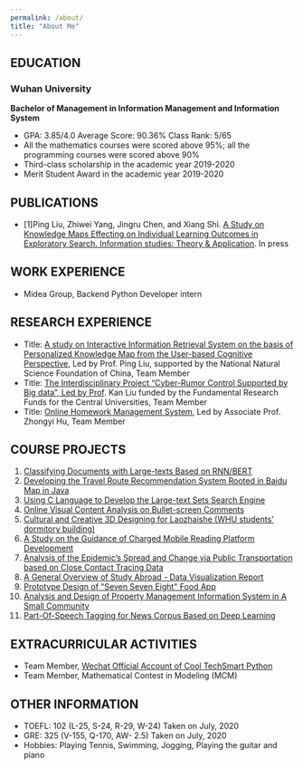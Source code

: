```yaml
---
permalink: /about/
title: "About Me"
---
```


## EDUCATION
### Wuhan University
**Bachelor of Management  in Information Management and Information System**
+ GPA: 3.85/4.0   Average Score: 90.36%   Class Rank: 5/65
+ All the mathematics courses were scored above 95%; all the programming courses were scored above 90%
+ Third-class scholarship in the academic year 2019-2020
+ Merit Student Award in the academic year 2019-2020

## PUBLICATIONS
+ [1]Ping Liu, Zhiwei Yang, Jingru Chen, and Xiang Shi. [A Study on Knowledge Maps Effecting on Individual Learning Outcomes in Exploratory Search. Information studies: Theory & Application](https://jeannnnie.github.io/user%20research/kmap_information_retrieval_system). In press

## WORK EXPERIENCE
+ Midea Group, Backend Python Developer intern

## RESEARCH EXPERIENCE
+ Title: [A study  on Interactive Information Retrieval System on the basis of  Personalized Knowledge Map from the User-based  Cognitive Perspective](https://jeannnnie.github.io/user%20research/kmap_information_retrieval_system), Led by Prof. Ping Liu, supported by the National Natural Science Foundation of China, Team Member
+ Title: [The Interdisciplinary Project “Cyber-Rumor Control Supported by Big data”, Led by Prof](https://jeannnnie.github.io/computer%20techniques/cyber_rumor_control). Kan Liu funded by the Fundamental Research Funds for the Central Universities, Team Member
+ Title: [Online Homework Management System](https://jeannnnie.github.io/computer%20techniques/homework_management_system), Led by Associate Prof. Zhongyi Hu, Team Member

## COURSE PROJECTS
1. [Classifying Documents with Large-texts Based on RNN/BERT](https://jeannnnie.github.io/computer%20techniques/texts_classification)
2. [Developing the Travel Route Recommendation System Rooted in Baidu Map in Java](https://jeannnnie.github.io/computer%20techniques/Java_route_recommendation)
3. [Using C Language to Develop the Large-text Sets Search Engine](https://jeannnnie.github.io/computer%20techniques/c_search_engine)
4. [Online Visual Content Analysis on Bullet-screen Comments](https://jeannnnie.github.io/data%20analysis/TSCs_visualization)
5. [Cultural and Creative 3D Designing for Laozhaishe (WHU students' dormitory building)](https://jeannnnie.github.io/design/s3_laozhaishe)
6. [A Study on the Guidance of Charged Mobile Reading Platform Development](https://jeannnnie.github.io/data%20analysis/mobile_reading_flatform)
7. [Analysis of the Epidemic’s Spread  and  Change via Public Transportation based on Close Contact Tracing Data](https://jeannnnie.github.io/data%20analysis/covid19_spread)
8. [A General Overview of Study Abroad - Data Visualization Report](https://jeannnnie.github.io/data%20analysis/international_students_netflow)
9. [Prototype Design of "Seven Seven Eight" Food App](https://jeannnnie.github.io/user%20research/778_prototype)
10. [Analysis and Design of Property Management Information System in A Small Community](https://jeannnnie.github.io/computer%20techniques/property_management_information_system)
11. [Part-Of-Speech Tagging for News Corpus Based on Deep Learning](https://jeannnnie.github.io/computer%20techniques/news_POS_tagging)

## EXTRACURRICULAR ACTIVITIES
+ Team Member, [Wechat Official Account of Cool TechSmart Python](https://jeannnnie.github.io/computer%20techniques/python_wechat_official_account)
+ Team Member, Mathematical Contest in Modeling (MCM)

## OTHER INFORMATION
+ TOEFL: 102 (L-25, S-24, R-29, W-24) Taken on July, 2020
+ GRE: 325 (V-155, Q-170, AW- 2.5) Taken on July, 2020 
+ Hobbies: Playing Tennis, Swimming, Jogging, Playing the guitar and piano
